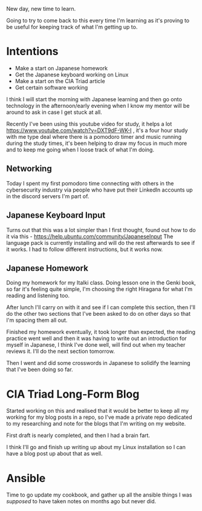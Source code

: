 New day, new time to learn.

Going to try to come back to this every time I'm learning as it's proving to be useful for keeping track of what I'm getting up to.

# Intentions
- Make a start on Japanese homework
- Get the Japanese keyboard working on Linux
- Make a start on the CIA Triad article
- Get certain software working

I think I will start the morning with Japanese learning and then go onto technology in the afternoon/early evening when I know my mentor will be around to ask in case I get stuck at all.

Recently I've been using this youtube video for study, it helps a lot https://www.youtube.com/watch?v=DXT9dF-WK-I , it's a four hour study with me type deal where there is a pomodoro timer and music running during the study times, it's been helping to draw my focus in much more and to keep me going when I loose track of what I'm doing.

## Networking
Today I spent my first pomodoro time connecting with others in the cybersecurity industry via people who have put their LinkedIn accounts up in the discord servers I'm part of.

## Japanese Keyboard Input
Turns out that this was a lot simpler than I first thought, found out how to do it via this - https://help.ubuntu.com/community/JapaneseInput
The language pack is currently installing and will do the rest afterwards to see if it works.
I had to follow different instructions, but it works now.

## Japanese Homework
Doing my homework for my Italki class. Doing lesson one in the Genki book, so far it's feeling quite simple, I'm choosing the right Hiragana for what I'm reading and listening too.

After lunch I'll carry on with it and see if I can complete this section, then I'll do the other two sections that I've been asked to do on other days so that I'm spacing them all out.

Finished my homework eventually, it took longer than expected, the reading practice went well and then it was having to write out an introduction for myself in Japanese, I think I've done well, will find out when my teacher reviews it. I'll do the next section tomorrow.

Then I went and did some crosswords in Japanese to solidify the learning that I've been doing so far.

# CIA Triad Long-Form Blog
Started working on this and realised that it would be better to keep all my working for my blog posts in a repo, so I've made a private repo dedicated to my researching and note for the blogs that I'm writing on my website.

First draft is nearly completed, and then I had a brain fart.

I think I'll go and finish up writing up about my Linux installation so I can have a blog post up about that as well.

# Ansible
Time to go update my cookbook, and gather up all the ansible things I was *supposed* to have taken notes on months ago but never did.